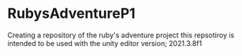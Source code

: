 # RubysAdventureP1
Creating a repository of the ruby's adventure project
this repsotiroy is intended to be used with the unity editor version; 2021.3.8f1

